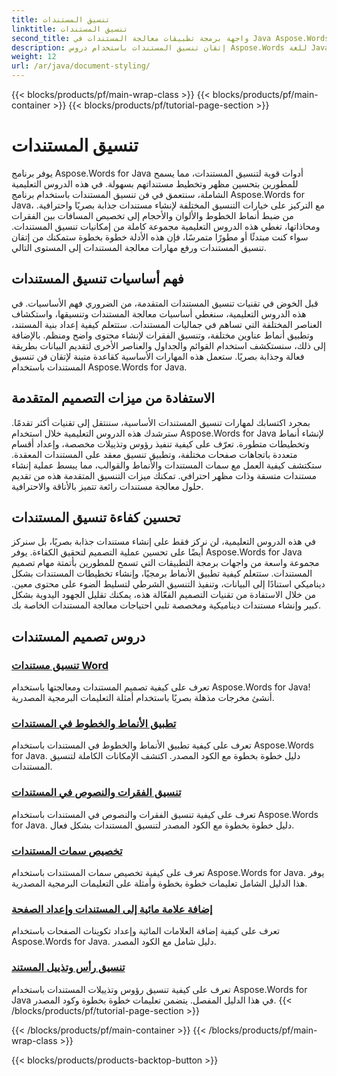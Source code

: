 ```yaml
---
title: تنسيق المستندات
linktitle: تنسيق المستندات
second_title: واجهة برمجة تطبيقات معالجة المستندات في Java Aspose.Words
description: إتقان تنسيق المستندات باستخدام دروس Aspose.Words للغة Java. تعرّف على تقنيات التنسيق المتقدمة للحصول على مستندات جذابة بصريًا وفعالة.
weight: 12
url: /ar/java/document-styling/
---
```


{{< blocks/products/pf/main-wrap-class >}}
{{< blocks/products/pf/main-container >}}
{{< blocks/products/pf/tutorial-page-section >}}

# تنسيق المستندات


يوفر برنامج Aspose.Words for Java أدوات قوية لتنسيق المستندات، مما يسمح للمطورين بتحسين مظهر وتخطيط مستنداتهم بسهولة. في هذه الدروس التعليمية الشاملة، سنتعمق في فن تنسيق المستندات باستخدام برنامج Aspose.Words for Java، مع التركيز على خيارات التنسيق المختلفة لإنشاء مستندات جذابة بصريًا واحترافية. من ضبط أنماط الخطوط والألوان والأحجام إلى تخصيص المسافات بين الفقرات ومحاذاتها، تغطي هذه الدروس التعليمية مجموعة كاملة من إمكانيات تنسيق المستندات. سواء كنت مبتدئًا أو مطورًا متمرسًا، فإن هذه الأدلة خطوة بخطوة ستمكنك من إتقان تنسيق المستندات ورفع مهارات معالجة المستندات إلى المستوى التالي.

## فهم أساسيات تنسيق المستندات

قبل الخوض في تقنيات تنسيق المستندات المتقدمة، من الضروري فهم الأساسيات. في هذه الدروس التعليمية، سنغطي أساسيات معالجة المستندات وتنسيقها، واستكشاف العناصر المختلفة التي تساهم في جماليات المستندات. ستتعلم كيفية إعداد بنية المستند، وتطبيق أنماط عناوين مختلفة، وتنسيق الفقرات لإنشاء محتوى واضح ومنظم. بالإضافة إلى ذلك، سنستكشف استخدام القوائم والجداول والعناصر الأخرى لتقديم البيانات بطريقة فعالة وجذابة بصريًا. ستعمل هذه المهارات الأساسية كقاعدة متينة لإتقان فن تنسيق المستندات باستخدام Aspose.Words for Java.

## الاستفادة من ميزات التصميم المتقدمة

بمجرد اكتسابك لمهارات تنسيق المستندات الأساسية، سننتقل إلى تقنيات أكثر تقدمًا. سترشدك هذه الدروس التعليمية خلال استخدام Aspose.Words for Java لإنشاء أنماط وتخطيطات متطورة. تعرّف على كيفية تنفيذ رؤوس وتذييلات مخصصة، وإعداد أقسام متعددة باتجاهات صفحات مختلفة، وتطبيق تنسيق معقد على المستندات المعقدة. ستكتشف كيفية العمل مع سمات المستندات والأنماط والقوالب، مما يبسط عملية إنشاء مستندات متسقة وذات مظهر احترافي. تمكنك ميزات التنسيق المتقدمة هذه من تقديم حلول معالجة مستندات رائعة تتميز بالأناقة والاحترافية.

## تحسين كفاءة تنسيق المستندات

في هذه الدروس التعليمية، لن نركز فقط على إنشاء مستندات جذابة بصريًا، بل سنركز أيضًا على تحسين عملية التصميم لتحقيق الكفاءة. يوفر Aspose.Words for Java مجموعة واسعة من واجهات برمجة التطبيقات التي تسمح للمطورين بأتمتة مهام تصميم المستندات. ستتعلم كيفية تطبيق الأنماط برمجيًا، وإنشاء تخطيطات المستندات بشكل ديناميكي استنادًا إلى البيانات، وتنفيذ التنسيق الشرطي لتسليط الضوء على محتوى معين. من خلال الاستفادة من تقنيات التصميم الفعّالة هذه، يمكنك تقليل الجهود اليدوية بشكل كبير وإنشاء مستندات ديناميكية ومخصصة تلبي احتياجات معالجة المستندات الخاصة بك.

## دروس تصميم المستندات
### [تنسيق مستندات Word](./word-document-styling/)
تعرف على كيفية تصميم المستندات ومعالجتها باستخدام Aspose.Words for Java! أنشئ مخرجات مذهلة بصريًا باستخدام أمثلة التعليمات البرمجية المصدرية. 
### [تطبيق الأنماط والخطوط في المستندات](./applying-styles-fonts/)
تعرف على كيفية تطبيق الأنماط والخطوط في المستندات باستخدام Aspose.Words for Java. دليل خطوة بخطوة مع الكود المصدر. اكتشف الإمكانات الكاملة لتنسيق المستندات.
### [تنسيق الفقرات والنصوص في المستندات](./styling-paragraphs-text/)
تعرف على كيفية تنسيق الفقرات والنصوص في المستندات باستخدام Aspose.Words for Java. دليل خطوة بخطوة مع الكود المصدر لتنسيق المستندات بشكل فعال.
### [تخصيص سمات المستندات](./customizing-document-themes/)
تعرف على كيفية تخصيص سمات المستندات باستخدام Aspose.Words for Java. يوفر هذا الدليل الشامل تعليمات خطوة بخطوة وأمثلة على التعليمات البرمجية المصدرية.
### [إضافة علامة مائية إلى المستندات وإعداد الصفحة](./document-watermarking-page-setup/)
تعرف على كيفية إضافة العلامات المائية وإعداد تكوينات الصفحات باستخدام Aspose.Words for Java. دليل شامل مع الكود المصدر.
### [تنسيق رأس وتذييل المستند](./document-header-footer-styling/)
تعرف على كيفية تنسيق رؤوس وتذييلات المستندات باستخدام Aspose.Words for Java في هذا الدليل المفصل. يتضمن تعليمات خطوة بخطوة وكود المصدر.
{{< /blocks/products/pf/tutorial-page-section >}}

{{< /blocks/products/pf/main-container >}}
{{< /blocks/products/pf/main-wrap-class >}}

{{< blocks/products/products-backtop-button >}}
